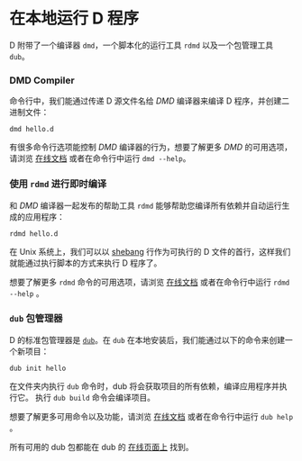 # 在本地运行 D 程序

D 附带了一个编译器 `dmd`，一个脚本化的运行工具 `rdmd` 以及一个包管理工具 `dub`。

### DMD Compiler

命令行中，我们能通过传递 D 源文件名给 *DMD* 编译器来编译 D 程序，并创建二进制文件：

    dmd hello.d

有很多命令行选项能控制 *DMD* 编译器的行为，想要了解更多 *DMD* 的可用选项，请浏览
 [在线文档](https://dlang.org/dmd.html#switches) 或者在命令行中运行 `dmd --help`。

### 使用 `rdmd` 进行即时编译

和 *DMD* 编译器一起发布的帮助工具 `rdmd` 能够帮助您编译所有依赖并自动运行生成的应用程序：

    rdmd hello.d

在 Unix 系统上，我们可以以 [shebang](https://en.wikipedia.org/wiki/Shebang_(Unix)) 行作为可执行的 D 文件的首行，这样我们就能通过执行脚本的方式来执行 D 程序了。

想要了解更多 `rdmd` 命令的可用选项，请浏览 [在线文档](https://dlang.org/rdmd.html) 或者在命令行中运行 `rdmd --help` 。

### `dub` 包管理器

D 的标准包管理器是 [`dub`](http://code.dlang.org)。在 `dub` 在本地安装后，我们能通过以下的命令来创建一个新项目：

    dub init hello

在文件夹内执行 `dub` 命令时，dub 将会获取项目的所有依赖，编译应用程序并执行它。
执行 `dub build` 命令会编译项目。

想要了解更多可用命令以及功能，请浏览 [在线文档](https://code.dlang.org/docs/commandline) 或者在命令行中运行 `dub help` 。

所有可用的 dub 包都能在 dub 的 [在线页面上](https://code.dlang.org) 找到。
